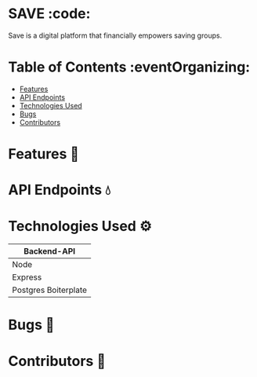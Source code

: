 # SAVE :code:

Save is a digital platform that financially empowers saving groups.

# Table of Contents :eventOrganizing:

- [Features](#features-rocket)
- [API Endpoints](#api-endpoints-droplet)
- [Technologies Used](#technologies-used-gear)
- [Bugs](#bugs-bug)
- [Contributors](#contributors-two_men_holding_hands)

# Features :rocket:

# API Endpoints :droplet:

# Technologies Used :gear:

| Backend-API          |
| -------------------- |
| Node                 |
| Express              |
| Postgres Boiterplate |

# Bugs :bug:

# Contributors :two_men_holding_hands:
